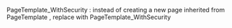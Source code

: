 PageTemplate_WithSecurity :
instead of creating a new page inherited from  PageTemplate , replace with PageTemplate_WithSecurity